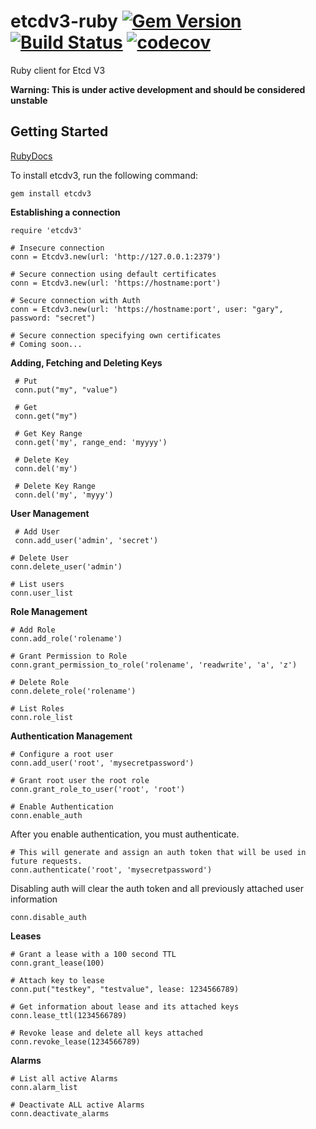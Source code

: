 # etcdv3-ruby  [![Gem Version](https://badge.fury.io/rb/etcdv3.svg)](https://badge.fury.io/rb/etcdv3) [![Build Status](https://travis-ci.org/davissp14/etcdv3-ruby.svg?branch=master)](https://travis-ci.org/davissp14/etcdv3-ruby) [![codecov](https://codecov.io/gh/davissp14/etcdv3-ruby/branch/master/graph/badge.svg)](https://codecov.io/gh/davissp14/etcdv3-ruby)


Ruby client for Etcd V3

**Warning: This is under active development and should be considered unstable**

## Getting Started

[RubyDocs](http://www.rubydoc.info/gems/etcdv3/0.1.1/Etcd)

To install etcdv3, run the following command:
```
gem install etcdv3
```

**Establishing a connection**

```
require 'etcdv3'

# Insecure connection
conn = Etcdv3.new(url: 'http://127.0.0.1:2379')

# Secure connection using default certificates
conn = Etcdv3.new(url: 'https://hostname:port')

# Secure connection with Auth
conn = Etcdv3.new(url: 'https://hostname:port', user: "gary", password: "secret")

# Secure connection specifying own certificates
# Coming soon...
```

**Adding, Fetching and Deleting Keys**
```
 # Put
 conn.put("my", "value")

 # Get
 conn.get("my")

 # Get Key Range
 conn.get('my', range_end: 'myyyy')

 # Delete Key
 conn.del('my')

 # Delete Key Range
 conn.del('my', 'myyy')
 ```

**User Management**
```
 # Add User
 conn.add_user('admin', 'secret')

# Delete User
conn.delete_user('admin')

# List users
conn.user_list
```

**Role Management**
```
# Add Role
conn.add_role('rolename')

# Grant Permission to Role
conn.grant_permission_to_role('rolename', 'readwrite', 'a', 'z')

# Delete Role
conn.delete_role('rolename')

# List Roles
conn.role_list
```

**Authentication Management**
```
# Configure a root user
conn.add_user('root', 'mysecretpassword')

# Grant root user the root role
conn.grant_role_to_user('root', 'root')

# Enable Authentication
conn.enable_auth
```
After you enable authentication, you must authenticate.
```
# This will generate and assign an auth token that will be used in future requests.
conn.authenticate('root', 'mysecretpassword')
```
Disabling auth will clear the auth token and all previously attached user information
```
conn.disable_auth
```

**Leases**
```
# Grant a lease with a 100 second TTL
conn.grant_lease(100)

# Attach key to lease
conn.put("testkey", "testvalue", lease: 1234566789)

# Get information about lease and its attached keys
conn.lease_ttl(1234566789)

# Revoke lease and delete all keys attached
conn.revoke_lease(1234566789)
```

**Alarms**
```
# List all active Alarms
conn.alarm_list

# Deactivate ALL active Alarms
conn.deactivate_alarms
```
